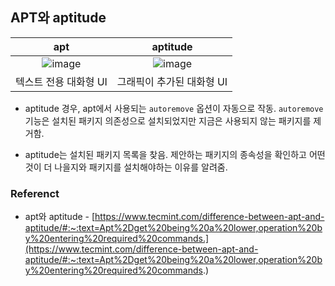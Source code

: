 ## **APT와 aptitude**

apt | aptitude
:--:|:--:
![image](https://user-images.githubusercontent.com/62678380/146716762-e1a8165d-4138-4753-87a5-b7f915afaba7.png)|![image](https://user-images.githubusercontent.com/62678380/146716663-d775097c-264f-4e39-b5c1-a8a6a82af56e.png)
텍스트 전용 대화형 UI| 그래픽이 추가된 대화형 UI

- aptitude 경우, apt에서 사용되는  `autoremove` 옵션이 자동으로 작동. `autoremove` 기능은 설치된 패키지 의존성으로 설치되었지만 지금은 사용되지 않는 패키지를 제거함.

- aptitude는 설치된 패키지 목록을 찾음. 제안하는 패키지의 종속성을 확인하고 어떤 것이 더 나을지와 패키지를 설치해야하는 이유를 알려줌.

### **Referenct**
- apt와 aptitude - [https://www.tecmint.com/difference-between-apt-and-aptitude/#:~:text=Apt%2Dget%20being%20a%20lower,operation%20by%20entering%20required%20commands.](https://www.tecmint.com/difference-between-apt-and-aptitude/#:~:text=Apt%2Dget%20being%20a%20lower,operation%20by%20entering%20required%20commands.)